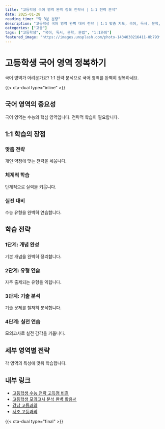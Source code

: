 ```yaml
---
title: "고등학생 국어 영역 완벽 정복 전략서 | 1:1 전략 분석"
date: 2025-01-28
reading_time: "약 3분 분량"
description: "고등학생 국어 영역 완벽 대비 전략 | 1:1 맞춤 지도, 국어, 독서, 문학, 문법 [2025년]"
categories: ["고등"]
tags: ["고등학생", "국어, 독서, 문학, 문법", "1:1과외"]
featured_image: "https://images.unsplash.com/photo-1434030216411-0b793f4b4173?w=1200&h=630&fit=crop"
---
```


# 고등학생 국어 영역 정복하기

국어 영역가 어려운가요? 1:1 전략 분석으로 국어 영역를 완벽히 정복하세요.

{{< cta-dual type="inline" >}}

## 국어 영역의 중요성

국어 영역는 수능의 핵심 영역입니다. 전략적 학습이 필요합니다.

## 1:1 학습의 장점

### 맞춤 전략
개인 약점에 맞는 전략을 세웁니다.

### 체계적 학습
단계적으로 실력을 키웁니다.

### 실전 대비
수능 유형을 완벽히 연습합니다.

## 학습 전략

### 1단계: 개념 완성
기본 개념을 완벽히 정리합니다.

### 2단계: 유형 연습
자주 출제되는 유형을 익힙니다.

### 3단계: 기출 분석
기출 문제를 철저히 분석합니다.

### 4단계: 실전 연습
모의고사로 실전 감각을 키웁니다.

## 세부 영역별 전략

각 영역의 특성에 맞춰 학습합니다.

## 내부 링크
- [고등학생 수능 전략 고득점 비결](../../high/high-suneung-strategy/)
- [고등학생 모의고사 분석 완벽 활용서](../../high/high-mock-exam/)
- [강남 고등과외](../../local/gangnam-high/)
- [서초 고등과외](../../local/seocho-high/)

{{< cta-dual type="final" >}}
